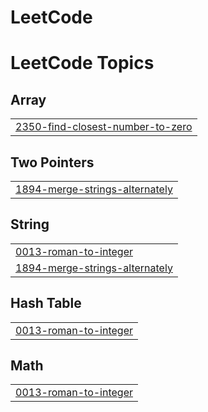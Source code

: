 # LeetCode
 

<!---LeetCode Topics Start-->
# LeetCode Topics
## Array
|  |
| ------- |
| [2350-find-closest-number-to-zero](https://github.com/GabrieldotMasterson/LeetCode/tree/master/2350-find-closest-number-to-zero) |
## Two Pointers
|  |
| ------- |
| [1894-merge-strings-alternately](https://github.com/GabrieldotMasterson/LeetCode/tree/master/1894-merge-strings-alternately) |
## String
|  |
| ------- |
| [0013-roman-to-integer](https://github.com/GabrieldotMasterson/LeetCode/tree/master/0013-roman-to-integer) |
| [1894-merge-strings-alternately](https://github.com/GabrieldotMasterson/LeetCode/tree/master/1894-merge-strings-alternately) |
## Hash Table
|  |
| ------- |
| [0013-roman-to-integer](https://github.com/GabrieldotMasterson/LeetCode/tree/master/0013-roman-to-integer) |
## Math
|  |
| ------- |
| [0013-roman-to-integer](https://github.com/GabrieldotMasterson/LeetCode/tree/master/0013-roman-to-integer) |
<!---LeetCode Topics End-->
